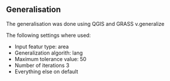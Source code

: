 ## Generalisation

The generalisation was done using QGIS and GRASS v.generalize

The following settings where used:

- Input featur type: area
- Generalization algorith: lang
- Maximum tolerance value: 50
- Number of iterations 3
- Everything else on default